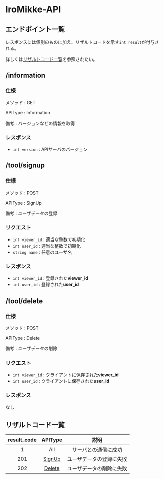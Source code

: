 # IroMikke-API

## エンドポイント一覧

レスポンスには個別のものに加え、リザルトコードを示す`int result`が付与される。

詳しくは[リザルトコード一覧](#リザルトコード一覧)を参照されたい。

## /information
### 仕様

メソッド : GET

APIType : Information

備考 : バージョンなどの情報を取得

### レスポンス
- `int version` : APIサーバのバージョン

## /tool/signup
### 仕様

メソッド : POST

APIType : SignUp

備考 : ユーザデータの登録

### リクエスト
- `int viewer_id` : 適当な整数で初期化
- `int user_id` : 適当な整数で初期化
- `string name` : 任意のユーザ名

### レスポンス
- `int viewer_id` : 登録された**viewer_id**
- `int user_id` : 登録された**user_id**

## /tool/delete
### 仕様

メソッド : POST

APIType : Delete

備考 : ユーザデータの削除

### リクエスト
- `int viewer_id` : クライアントに保存された**viewer_id**
- `int user_id` : クライアントに保存された**user_id**

### レスポンス
なし


## リザルトコード一覧
| result_code | APIType                 | 説明           |
| :---------: | :---------------------: | :----------: |
| 1           | All                     | サーバとの通信に成功   |
| 201         | [SignUp](#/tool/signup) | ユーザデータの登録に失敗 |
| 202         | [Delete](#/tool/delete) | ユーザデータの削除に失敗 |